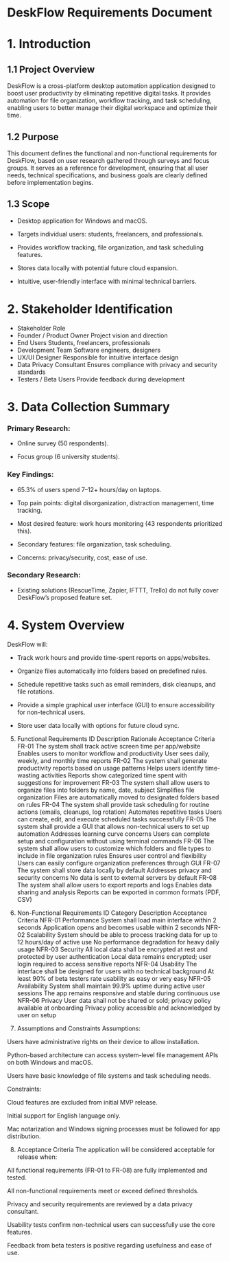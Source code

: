 # DeskFlow Requirements Document
# 1. Introduction
## 1.1 Project Overview
DeskFlow is a cross-platform desktop automation application designed to boost user productivity by eliminating repetitive digital tasks. It provides automation for file organization, workflow tracking, and task scheduling, enabling users to better manage their digital workspace and optimize their time.

## 1.2 Purpose
This document defines the functional and non-functional requirements for DeskFlow, based on user research gathered through surveys and focus groups. It serves as a reference for development, ensuring that all user needs, technical specifications, and business goals are clearly defined before implementation begins.

## 1.3 Scope
- Desktop application for Windows and macOS.

- Targets individual users: students, freelancers, and professionals.

- Provides workflow tracking, file organization, and task scheduling features.

- Stores data locally with potential future cloud expansion.

- Intuitive, user-friendly interface with minimal technical barriers.

# 2. Stakeholder Identification
- Stakeholder	Role
- Founder / Product Owner	Project vision and direction
- End Users	Students, freelancers, professionals
- Development Team	Software engineers, designers
- UX/UI Designer	Responsible for intuitive interface design
- Data Privacy Consultant	Ensures compliance with privacy and security standards
- Testers / Beta Users	Provide feedback during development

# 3. Data Collection Summary
### Primary Research:
- Online survey (50 respondents).

- Focus group (6 university students).

### Key Findings:

- 65.3% of users spend 7–12+ hours/day on laptops.

- Top pain points: digital disorganization, distraction management, time tracking.

- Most desired feature: work hours monitoring (43 respondents prioritized this).

- Secondary features: file organization, task scheduling.

- Concerns: privacy/security, cost, ease of use.

### Secondary Research:

- Existing solutions (RescueTime, Zapier, IFTTT, Trello) do not fully cover DeskFlow’s proposed feature set.

# 4. System Overview
DeskFlow will:

- Track work hours and provide time-spent reports on apps/websites.

- Organize files automatically into folders based on predefined rules.

- Schedule repetitive tasks such as email reminders, disk cleanups, and file rotations.

- Provide a simple graphical user interface (GUI) to ensure accessibility for non-technical users.

- Store user data locally with options for future cloud sync.

5. Functional Requirements
ID	Description	Rationale	Acceptance Criteria
FR-01	The system shall track active screen time per app/website	Enables users to monitor workflow and productivity	User sees daily, weekly, and monthly time reports
FR-02	The system shall generate productivity reports based on usage patterns	Helps users identify time-wasting activities	Reports show categorized time spent with suggestions for improvement
FR-03	The system shall allow users to organize files into folders by name, date, subject	Simplifies file organization	Files are automatically moved to designated folders based on rules
FR-04	The system shall provide task scheduling for routine actions (emails, cleanups, log rotation)	Automates repetitive tasks	Users can create, edit, and execute scheduled tasks successfully
FR-05	The system shall provide a GUI that allows non-technical users to set up automation	Addresses learning curve concerns	Users can complete setup and configuration without using terminal commands
FR-06	The system shall allow users to customize which folders and file types to include in file organization rules	Ensures user control and flexibility	Users can easily configure organization preferences through GUI
FR-07	The system shall store data locally by default	Addresses privacy and security concerns	No data is sent to external servers by default
FR-08	The system shall allow users to export reports and logs	Enables data sharing and analysis	Reports can be exported in common formats (PDF, CSV)

6. Non-Functional Requirements
ID	Category	Description	Acceptance Criteria
NFR-01	Performance	System shall load main interface within 2 seconds	Application opens and becomes usable within 2 seconds
NFR-02	Scalability	System should be able to process tracking data for up to 12 hours/day of active use	No performance degradation for heavy daily usage
NFR-03	Security	All local data shall be encrypted at rest and protected by user authentication	Local data remains encrypted; user login required to access sensitive reports
NFR-04	Usability	The interface shall be designed for users with no technical background	At least 90% of beta testers rate usability as easy or very easy
NFR-05	Availability	System shall maintain 99.9% uptime during active user sessions	The app remains responsive and stable during continuous use
NFR-06	Privacy	User data shall not be shared or sold; privacy policy available at onboarding	Privacy policy accessible and acknowledged by user on setup

7. Assumptions and Constraints
Assumptions:

Users have administrative rights on their device to allow installation.

Python-based architecture can access system-level file management APIs on both Windows and macOS.

Users have basic knowledge of file systems and task scheduling needs.

Constraints:

Cloud features are excluded from initial MVP release.

Initial support for English language only.

Mac notarization and Windows signing processes must be followed for app distribution.

8. Acceptance Criteria
The application will be considered acceptable for release when:

All functional requirements (FR-01 to FR-08) are fully implemented and tested.

All non-functional requirements meet or exceed defined thresholds.

Privacy and security requirements are reviewed by a data privacy consultant.

Usability tests confirm non-technical users can successfully use the core features.

Feedback from beta testers is positive regarding usefulness and ease of use.

